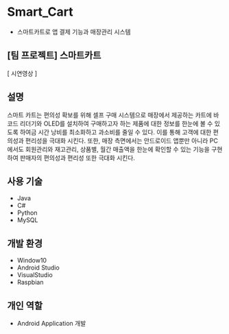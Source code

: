 # Smart_Cart
+ 스마트카트로 앱 결제 기능과 매장관리 시스템



## [팀 프로젝트] 스마트카트

[ 시연영상 ]



## 설명
스마트 카트는 편의성 확보를 위해 셀프 구매 시스템으로 매장에서 제공하는 카트에 바코드 리더기와 OLED를 설치하여 구매하고자 하는 제품에 대한 정보를 한눈에 볼 수 있도록 하여금 시간 낭비를 최소화하고 과소비를 줄일 수 있다. 이를 통해 고객에 대한 편의성과 편리성을 극대화 시킨다. 또한, 매장 측면에서는 안드로이드 앱뿐만 아니라 PC에서도 회원관리와 재고관리, 상품별, 월간 매출액을 한눈에 확인할 수 있는 기능을 구현하여 판매자의 편의성과 편리성 또한 극대화 시킨다.

## 사용 기술
+ Java
+ C#
+ Python
+ MySQL


## 개발 환경
+ Window10
+ Android Studio
+ VisualStudio
+ Raspbian

## 개인 역할
+ Android Application 개발

